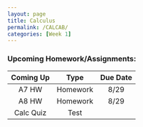 ```yaml
---
layout: page
title: Calculus
permalink: /CALCAB/
categories: [Week 1]
---
```


### Upcoming Homework/Assignments:

| Coming Up      | Type      |    Due Date |
| :----:         |    :----: |     :----:  |
| A7 HW          | Homework  | 8/29        |
| A8 HW          | Homework  | 8/29        |
| Calc Quiz      | Test      |             |
